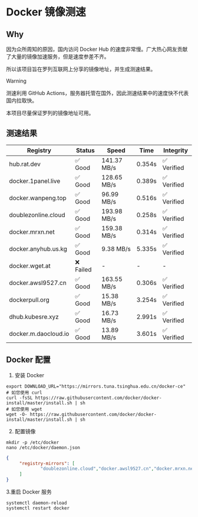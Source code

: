 # Docker 镜像测速

## Why

因为众所周知的原因，国内访问 Docker Hub 的速度非常慢。广大热心网友贡献了大量的镜像加速服务，但是速度参差不齐。


所以该项目旨在罗列互联网上分享的镜像地址，并生成测速结果。

> [!WARNING]
> 测速利用 GitHub Actions，服务器托管在国外，因此测速结果中的速度快不代表国内拉取快。
>

本项目尽量保证罗列的镜像地址可用。

## 测速结果

| Registry | Status | Speed | Time | Integrity |
|----------|--------|-------|------|-----------|
| hub.rat.dev | ✅ Good | 141.37 MB/s | 0.354s | ✅ Verified |
| docker.1panel.live | ✅ Good | 128.65 MB/s | 0.389s | ✅ Verified |
| docker.wanpeng.top | ✅ Good | 96.99 MB/s | 0.516s | ✅ Verified |
| doublezonline.cloud | ✅ Good | 193.98 MB/s | 0.258s | ✅ Verified |
| docker.mrxn.net | ✅ Good | 159.38 MB/s | 0.314s | ✅ Verified |
| docker.anyhub.us.kg | ✅ Good | 9.38 MB/s | 5.335s | ✅ Verified |
| docker.wget.at | ❌ Failed | - | - | - |
| docker.awsl9527.cn | ✅ Good | 163.55 MB/s | 0.306s | ✅ Verified |
| dockerpull.org | ✅ Good | 15.38 MB/s | 3.254s | ✅ Verified |
| dhub.kubesre.xyz | ✅ Good | 16.73 MB/s | 2.991s | ✅ Verified |
| docker.m.daocloud.io | ✅ Good | 13.89 MB/s | 3.601s | ✅ Verified |

## Docker 配置

1. 安装 Docker
```shell
export DOWNLOAD_URL="https://mirrors.tuna.tsinghua.edu.cn/docker-ce"
# 如您使用 curl
curl -fsSL https://raw.githubusercontent.com/docker/docker-install/master/install.sh | sh
# 如您使用 wget
wget -O- https://raw.githubusercontent.com/docker/docker-install/master/install.sh | sh
```

2. 配置镜像

```shell
mkdir -p /etc/docker
nano /etc/docker/daemon.json
```

```json
{
     "registry-mirrors": [
             "doublezonline.cloud","docker.awsl9527.cn","docker.mrxn.net"
     ]
}
```

 3.重启 Docker 服务
```shell
systemctl daemon-reload
systemctl restart docker
```
